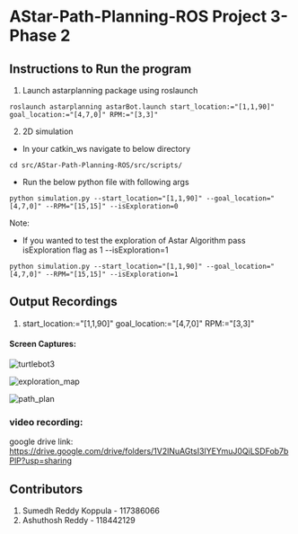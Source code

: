 # AStar-Path-Planning-ROS Project 3- Phase 2

## Instructions to Run the program

1. Launch astarplanning package using roslaunch

```
roslaunch astarplanning astarBot.launch start_location:="[1,1,90]" goal_location:="[4,7,0]" RPM:="[3,3]"

```
2. 2D simulation 

- In your catkin_ws navigate to below directory
```
cd src/AStar-Path-Planning-ROS/src/scripts/

```
- Run the below python file with following args 

```
python simulation.py --start_location="[1,1,90]" --goal_location="[4,7,0]" --RPM="[15,15]" --isExploration=0

```

Note: 
- If you wanted to test the exploration of Astar Algorithm pass isExploration flag as 1 --isExploration=1
```
python simulation.py --start_location="[1,1,90]" --goal_location="[4,7,0]" --RPM="[15,15]" --isExploration=1
```


## Output Recordings

1. start_location:="[1,1,90]" goal_location:="[4,7,0]" RPM:="[3,3]"

#### Screen Captures:


![turtlebot3](https://user-images.githubusercontent.com/24978535/165004260-1b497d2b-c86c-4908-9a2a-8fa8c88026c5.png)

![exploration_map](https://user-images.githubusercontent.com/24978535/165004265-c3197124-93d3-41d1-8cd1-5cd27197ab40.png)

![path_plan](https://user-images.githubusercontent.com/24978535/165004358-06c1c20f-e99f-495b-babd-3ecdfce761ff.png)



### video recording: 

google drive link: https://drive.google.com/drive/folders/1V2lNuAGtsI3IYEYmuJ0QiLSDFob7bPlP?usp=sharing

## Contributors

1. Sumedh Reddy Koppula - 117386066
2. Ashuthosh Reddy - 118442129
